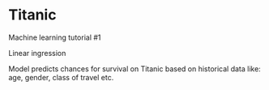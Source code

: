 # Titanic
Machine learning tutorial #1

Linear ingression

Model predicts chances for survival on Titanic based on historical data like: age, gender, class of travel etc.